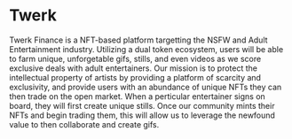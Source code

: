 # Twerk

Twerk Finance is a NFT-based platform targetting the NSFW and Adult Entertainment industry. Utilizing a dual token ecosystem, users will be able to farm unique, unforgetable gifs, stills, and even videos as we score exclusive deals with adult entertainers. Our mission is to protect the intellectual property of artists by providing a platform of scarcity and exclusivity, and provide users with an abundance of unique NFTs they can then trade on the open market. When a perticular entertainer signs on board, they will first create unique stills. Once our community mints their NFTs and begin trading them, this will allow us to leverage the newfound value to then collaborate and create gifs.
